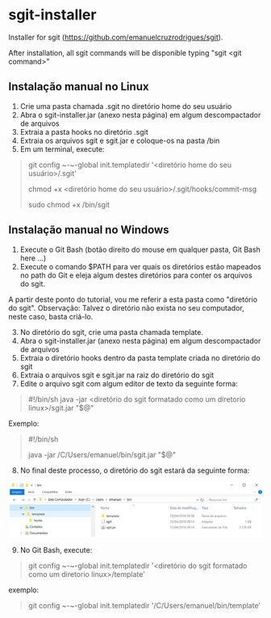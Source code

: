 # sgit-installer

Installer for sgit (https://github.com/emanuelcruzrodrigues/sgit). 

After installation, all sgit commands will be disponible typing "sgit &lt;git command>"

## Instalação manual no Linux

1. Crie uma pasta chamada .sgit no diretório home do seu usuário
1. Abra o sgit-installer.jar (anexo nesta página) em algum descompactador de arquivos
1. Extraia a pasta hooks no diretório .sgit
1. Extraia os arquivos sgit e sgit.jar e coloque-os na pasta /bin
1. Em um terminal, execute:

> git config ~-~-global init.templatedir '<diretório home do seu usuário>/.sgit'
> 
> chmod +x <diretório home do seu usuário>/.sgit/hooks/commit-msg
> 
> sudo chmod +x /bin/sgit


## Instalação manual no Windows

1. Execute o Git Bash (botão direito do mouse em qualquer pasta, Git Bash here ...)
1. Execute o comando $PATH para ver quais os diretórios estão mapeados no path do Git e eleja algum destes diretórios para conter os arquivos do sgit. 

A partir deste ponto do tutorial, vou me referir a esta pasta como "diretório do sgit". Observação: Talvez o diretório não exista no seu computador, neste caso, basta criá-lo.

3. No diretório do sgit, crie uma pasta chamada template.
4. Abra o sgit-installer.jar (anexo nesta página) em algum descompactador de arquivos
5. Extraia o diretório hooks dentro da pasta template criada no diretório do sgit
6. Extraia o arquivos sgit e sgit.jar na raiz do diretório do sgit
7. Edite o arquivo sgit com algum editor de texto da seguinte forma:

>#!/bin/sh
>java -jar <diretório do sgit formatado como um diretorio linux>/sgit.jar "$@"

Exemplo:

>#!/bin/sh
>
>java -jar /C/Users/emanuel/bin/sgit.jar "$@"

8. No final deste processo, o diretório do sgit estará da seguinte forma:

![windows](./windows.png)

9. No Git Bash, execute:

>git config ~-~-global init.templatedir '<diretório do sgit formatado como um diretorio linux>/template'

exemplo:

>git config ~-~-global init.templatedir '/C/Users/emanuel/bin/template'



